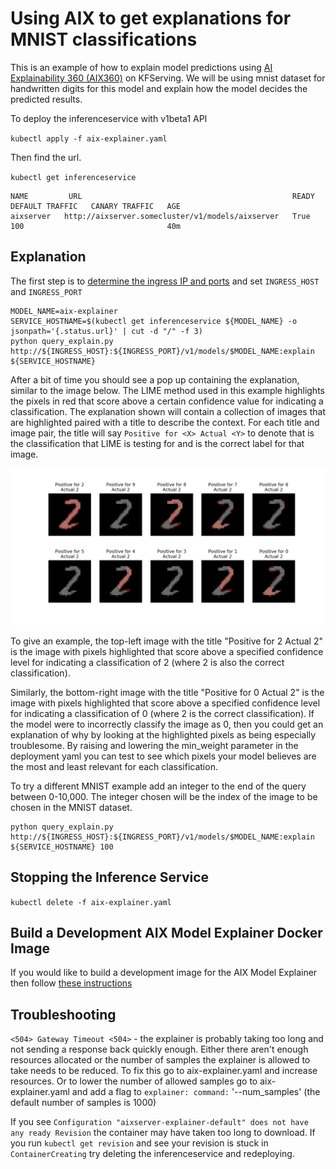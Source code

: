 # Using AIX to get explanations for MNIST classifications

This is an example of how to explain model predictions using [AI Explainability 360 (AIX360)](https://ai-explainability-360.org/) on KFServing. We will be using mnist dataset for handwritten digits for this model and explain how the model decides the predicted results.

To deploy the inferenceservice with v1beta1 API

`kubectl apply -f aix-explainer.yaml`

Then find the url.

`kubectl get inferenceservice`

```
NAME         URL                                               READY   DEFAULT TRAFFIC   CANARY TRAFFIC   AGE
aixserver   http://aixserver.somecluster/v1/models/aixserver   True    100                                40m
```

## Explanation
The first step is to [determine the ingress IP and ports](../../../../../README.md#determine-the-ingress-ip-and-ports) and set `INGRESS_HOST` and `INGRESS_PORT`

```
MODEL_NAME=aix-explainer
SERVICE_HOSTNAME=$(kubectl get inferenceservice ${MODEL_NAME} -o jsonpath='{.status.url}' | cut -d "/" -f 3)
python query_explain.py http://${INGRESS_HOST}:${INGRESS_PORT}/v1/models/$MODEL_NAME:explain ${SERVICE_HOSTNAME}
```

After a bit of time you should see a pop up containing the explanation, similar to the image below. The LIME method used in this example highlights the pixels in red that score above a certain confidence value for indicating a classification. The explanation shown will contain a collection of images that are highlighted paired with a title to describe the context. For each title and image pair, the title will say `Positive for <X> Actual <Y>` to denote that <X> is the classification that LIME is testing for and <Y> is the correct label for that image.
  
![example explanation](aix-explanation.png)

To give an example, the top-left image with the title "Positive for 2 Actual 2" is the image with pixels highlighted that score above a specified confidence level for indicating a classification of 2 (where 2 is also the correct classification). 

Similarly, the bottom-right image with the title "Positive for 0 Actual 2" is the image with pixels highlighted that score above a specified confidence level for indicating a classification of 0 (where 2 is the correct classification). If the model were to incorrectly classify the image as 0, then you could get an explanation of why by looking at the highlighted pixels as being especially troublesome. By raising and lowering the min_weight parameter in the deployment yaml you can test to see which pixels your model believes are the most and least relevant for each classification.

To try a different MNIST example add an integer to the end of the query between 0-10,000. The integer chosen will be the index of the image to be chosen in the MNIST dataset.

```
python query_explain.py http://${INGRESS_HOST}:${INGRESS_PORT}/v1/models/$MODEL_NAME:explain ${SERVICE_HOSTNAME} 100
```

## Stopping the Inference Service

`kubectl delete -f aix-explainer.yaml`

## Build a Development AIX Model Explainer Docker Image

If you would like to build a development image for the AIX Model Explainer then follow [these instructions](/python/aixexplainer#build-a-development-aix-model-explainer-docker-image)

## Troubleshooting

`<504> Gateway Timeout <504>` - the explainer is probably taking too long and not sending a response back quickly enough. Either there aren't enough resources allocated or the number of samples the explainer is allowed to take needs to be reduced. To fix this go to aix-explainer.yaml and increase resources. Or to lower the number of allowed samples go to aix-explainer.yaml and add a flag to `explainer: command:` '--num_samples' (the default number of samples is 1000)

If you see `Configuration "aixserver-explainer-default" does not have any ready Revision` the container may have taken too long to download. If you run `kubectl get revision` and see your revision is stuck in `ContainerCreating` try deleting the inferenceservice and redeploying.
